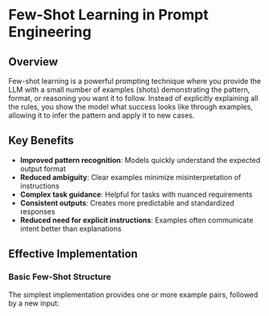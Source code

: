 # Few-Shot Learning in Prompt Engineering

## Overview

Few-shot learning is a powerful prompting technique where you provide the LLM with a small number of examples (shots) demonstrating the pattern, format, or reasoning you want it to follow. Instead of explicitly explaining all the rules, you show the model what success looks like through examples, allowing it to infer the pattern and apply it to new cases.

## Key Benefits

- **Improved pattern recognition**: Models quickly understand the expected output format
- **Reduced ambiguity**: Clear examples minimize misinterpretation of instructions
- **Complex task guidance**: Helpful for tasks with nuanced requirements
- **Consistent outputs**: Creates more predictable and standardized responses
- **Reduced need for explicit instructions**: Examples often communicate intent better than explanations

## Effective Implementation

### Basic Few-Shot Structure

The simplest implementation provides one or more example pairs, followed by a new input:

